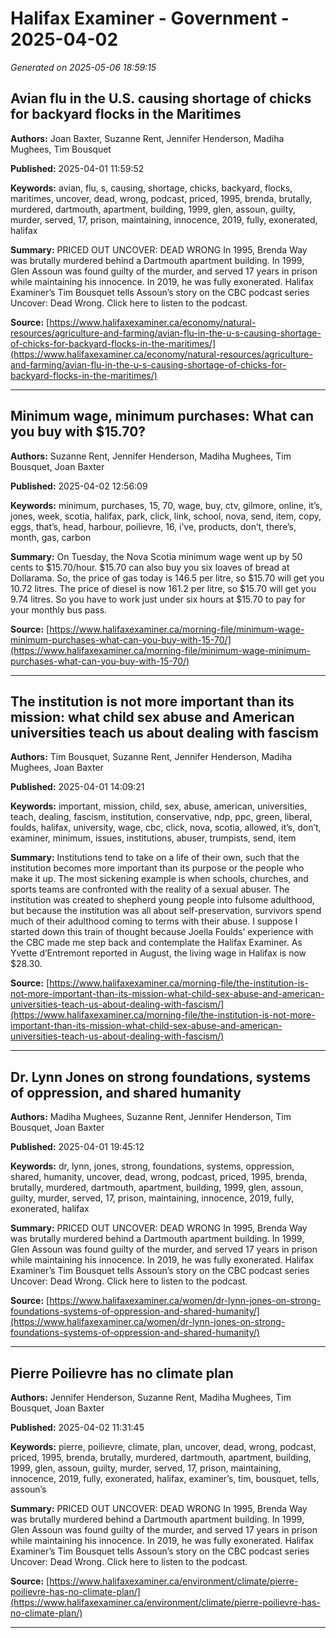 # Halifax Examiner - Government - 2025-04-02

*Generated on 2025-05-06 18:59:15*

## Avian flu in the U.S. causing shortage of chicks for backyard flocks in the Maritimes

**Authors:** Joan Baxter, Suzanne Rent, Jennifer Henderson, Madiha Mughees, Tim Bousquet

**Published:** 2025-04-01 11:59:52

**Keywords:** avian, flu, s, causing, shortage, chicks, backyard, flocks, maritimes, uncover, dead, wrong, podcast, priced, 1995, brenda, brutally, murdered, dartmouth, apartment, building, 1999, glen, assoun, guilty, murder, served, 17, prison, maintaining, innocence, 2019, fully, exonerated, halifax

**Summary:** PRICED OUT UNCOVER: DEAD WRONG In 1995, Brenda Way was brutally murdered behind a Dartmouth apartment building.
In 1999, Glen Assoun was found guilty of the murder, and served 17 years in prison while maintaining his innocence.
In 2019, he was fully exonerated.
Halifax Examiner’s Tim Bousquet tells Assoun’s story on the CBC podcast series Uncover: Dead Wrong.
Click here to listen to the podcast.

**Source:** [https://www.halifaxexaminer.ca/economy/natural-resources/agriculture-and-farming/avian-flu-in-the-u-s-causing-shortage-of-chicks-for-backyard-flocks-in-the-maritimes/](https://www.halifaxexaminer.ca/economy/natural-resources/agriculture-and-farming/avian-flu-in-the-u-s-causing-shortage-of-chicks-for-backyard-flocks-in-the-maritimes/)

---

## Minimum wage, minimum purchases: What can you buy with $15.70?

**Authors:** Suzanne Rent, Jennifer Henderson, Madiha Mughees, Tim Bousquet, Joan Baxter

**Published:** 2025-04-02 12:56:09

**Keywords:** minimum, purchases, 15, 70, wage, buy, ctv, gilmore, online, it’s, jones, week, scotia, halifax, park, click, link, school, nova, send, item, copy, eggs, that’s, head, harbour, poilievre, 16, i’ve, products, don’t, there’s, month, gas, carbon

**Summary:** On Tuesday, the Nova Scotia minimum wage went up by 50 cents to $15.70/hour.
$15.70 can also buy you six loaves of bread at Dollarama.
So, the price of gas today is 146.5 per litre, so $15.70 will get you 10.72 litres.
The price of diesel is now 161.2 per litre, so $15.70 will get you 9.74 litres.
So you have to work just under six hours at $15.70 to pay for your monthly bus pass.

**Source:** [https://www.halifaxexaminer.ca/morning-file/minimum-wage-minimum-purchases-what-can-you-buy-with-15-70/](https://www.halifaxexaminer.ca/morning-file/minimum-wage-minimum-purchases-what-can-you-buy-with-15-70/)

---

## The institution is not more important than its mission: what child sex abuse and American universities teach us about dealing with fascism

**Authors:** Tim Bousquet, Suzanne Rent, Jennifer Henderson, Madiha Mughees, Joan Baxter

**Published:** 2025-04-01 14:09:21

**Keywords:** important, mission, child, sex, abuse, american, universities, teach, dealing, fascism, institution, conservative, ndp, ppc, green, liberal, foulds, halifax, university, wage, cbc, click, nova, scotia, allowed, it’s, don’t, examiner, minimum, issues, institutions, abuser, trumpists, send, item

**Summary:** Institutions tend to take on a life of their own, such that the institution becomes more important than its purpose or the people who make it up.
The most sickening example is when schools, churches, and sports teams are confronted with the reality of a sexual abuser.
The institution was created to shepherd young people into fulsome adulthood, but because the institution was all about self-preservation, survivors spend much of their adulthood coming to terms with their abuse.
I suppose I started down this train of thought because Joella Foulds’ experience with the CBC made me step back and contemplate the Halifax Examiner.
As Yvette d’Entremont reported in August, the living wage in Halifax is now $28.30.

**Source:** [https://www.halifaxexaminer.ca/morning-file/the-institution-is-not-more-important-than-its-mission-what-child-sex-abuse-and-american-universities-teach-us-about-dealing-with-fascism/](https://www.halifaxexaminer.ca/morning-file/the-institution-is-not-more-important-than-its-mission-what-child-sex-abuse-and-american-universities-teach-us-about-dealing-with-fascism/)

---

## Dr. Lynn Jones on strong foundations, systems of oppression, and shared humanity

**Authors:** Madiha Mughees, Suzanne Rent, Jennifer Henderson, Tim Bousquet, Joan Baxter

**Published:** 2025-04-01 19:45:12

**Keywords:** dr, lynn, jones, strong, foundations, systems, oppression, shared, humanity, uncover, dead, wrong, podcast, priced, 1995, brenda, brutally, murdered, dartmouth, apartment, building, 1999, glen, assoun, guilty, murder, served, 17, prison, maintaining, innocence, 2019, fully, exonerated, halifax

**Summary:** PRICED OUT UNCOVER: DEAD WRONG In 1995, Brenda Way was brutally murdered behind a Dartmouth apartment building.
In 1999, Glen Assoun was found guilty of the murder, and served 17 years in prison while maintaining his innocence.
In 2019, he was fully exonerated.
Halifax Examiner’s Tim Bousquet tells Assoun’s story on the CBC podcast series Uncover: Dead Wrong.
Click here to listen to the podcast.

**Source:** [https://www.halifaxexaminer.ca/women/dr-lynn-jones-on-strong-foundations-systems-of-oppression-and-shared-humanity/](https://www.halifaxexaminer.ca/women/dr-lynn-jones-on-strong-foundations-systems-of-oppression-and-shared-humanity/)

---

## Pierre Poilievre has no climate plan

**Authors:** Jennifer Henderson, Suzanne Rent, Madiha Mughees, Tim Bousquet, Joan Baxter

**Published:** 2025-04-02 11:31:45

**Keywords:** pierre, poilievre, climate, plan, uncover, dead, wrong, podcast, priced, 1995, brenda, brutally, murdered, dartmouth, apartment, building, 1999, glen, assoun, guilty, murder, served, 17, prison, maintaining, innocence, 2019, fully, exonerated, halifax, examiner’s, tim, bousquet, tells, assoun’s

**Summary:** PRICED OUT UNCOVER: DEAD WRONG In 1995, Brenda Way was brutally murdered behind a Dartmouth apartment building.
In 1999, Glen Assoun was found guilty of the murder, and served 17 years in prison while maintaining his innocence.
In 2019, he was fully exonerated.
Halifax Examiner’s Tim Bousquet tells Assoun’s story on the CBC podcast series Uncover: Dead Wrong.
Click here to listen to the podcast.

**Source:** [https://www.halifaxexaminer.ca/environment/climate/pierre-poilievre-has-no-climate-plan/](https://www.halifaxexaminer.ca/environment/climate/pierre-poilievre-has-no-climate-plan/)

---


